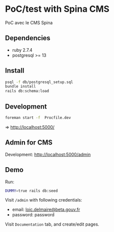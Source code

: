 # PoC/test with Spina CMS

PoC avec le CMS Spina

## Dependencies

- ruby 2.7.4
- postgresql >= 13

## Install

```sh
psql -f db/postgresql_setup.sql
bundle install
rails db:schema:load
```

## Development

```sh
foreman start -f  Procfile.dev
```

=> [http://localhost:5000/](http://localhost:5000/)

## Admin for CMS

Development: [http://localhost:5000/admin](http://localhost:5000/admin)

## Demo

Run:

```sh
DUMMY=true rails db:seed
```

Visit `/admin` with following credentials:

- email: loic.delmaire@beta.gouv.fr
- password: password

Visit `Documentation` tab, and create/edit pages.
